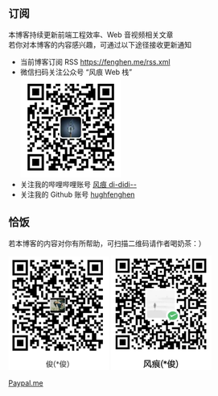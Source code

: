 <!-- div 包裹一层，避免收插件奇怪样式影响 -->
<div>

## 订阅

本博客持续更新前端工程效率、Web 音视频相关文章  
若你对本博客的内容感兴趣，可通过以下途径接收更新通知

- 当前博客订阅 RSS <https://fenghen.me/rss.xml>
- 微信扫码关注公众号 “风痕 Web 栈”  
  <img src="./qrcode.png" width="200">
- 关注我的哔哩哔哩账号 [风痕 di-didi--](https://space.bilibili.com/386916237)
- 关注我的 Github 账号 [hughfenghen](https://github.com/hughfenghen)

## 恰饭

若本博客的内容对你有所帮助，可扫描二维码请作者喝奶茶：）

<img src="./_posts/assets/alipay-qcode.png" width="200" alt="支付宝" />
<img src="./_posts/assets/wechatpay-qcode.png" width="200" alt="微信" />

[Paypal.me](https://paypal.me/hughfenghen)

</div>

